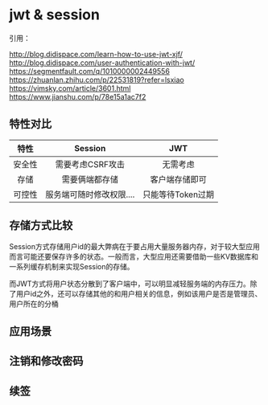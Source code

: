 # jwt & session

引用：

http://blog.didispace.com/learn-how-to-use-jwt-xjf/
http://blog.didispace.com/user-authentication-with-jwt/
https://segmentfault.com/q/1010000002449556
https://zhuanlan.zhihu.com/p/22531819?refer=lsxiao
https://vimsky.com/article/3601.html
https://www.jianshu.com/p/78e15a1ac7f2

## 特性对比

|特性|Session|JWT|
|:-:|:----:|:--:|
|安全性|需要考虑CSRF攻击|无需考虑|
|存储|需要俩端都存储|客户端存储即可|
|可控性|服务端可随时修改权限....|只能等待Token过期|

## 存储方式比较

Session方式存储用户id的最大弊病在于要占用大量服务器内存，对于较大型应用而言可能还要保存许多的状态。一般而言，大型应用还需要借助一些KV数据库和一系列缓存机制来实现Session的存储。

而JWT方式将用户状态分散到了客户端中，可以明显减轻服务端的内存压力。除了用户id之外，还可以存储其他的和用户相关的信息，例如该用户是否是管理员、用户所在的分桶

## 应用场景

## 注销和修改密码

## 续签